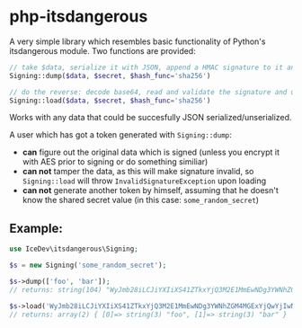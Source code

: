 # php-itsdangerous
A very simple library which resembles basic functionality of Python's itsdangerous module. Two functions are provided:

```php
// take $data, serialize it with JSON, append a HMAC signature to it and finally base64-encode it
Signing::dump($data, $secret, $hash_func='sha256')

// do the reverse: decode base64, read and validate the signature and unserialize JSON-encoded data
Signing::load($data, $secret, $hash_func='sha256')
```

Works with any data that could be succesfully JSON serialized/unserialized.

A user which has got a token generated with `Signing::dump`:
* **can** figure out the original data which is signed (unless you encrypt it with AES prior to signing or do something similiar)
* **can not** tamper the data, as this will make signature invalid, so `Signing::load` will throw `InvalidSignatureException` upon loading
* **can not** generate another token by himself, assuming that he doesn't know the shared secret value (in this case: `some_random_secret`)

## Example:
```php
use IceDev\itsdangerous\Signing;

$s = new Signing('some_random_secret');

$s->dump(['foo', 'bar']);
// returns: string(104) "WyJmb28iLCJiYXIiXS41ZTkxYjQ3M2E1MmEwNDg3YWNhZGM4MGExYjQwYjIwNDM4NThjODg2NjI3ZDNiODM5OTIzN2E4ZTM1ZGM2ZmIy"

$s->load('WyJmb28iLCJiYXIiXS41ZTkxYjQ3M2E1MmEwNDg3YWNhZGM4MGExYjQwYjIwNDM4NThjODg2NjI3ZDNiODM5OTIzN2E4ZTM1ZGM2ZmIy');
// returns: array(2) { [0]=> string(3) "foo", [1]=> string(3) "bar" }
```
